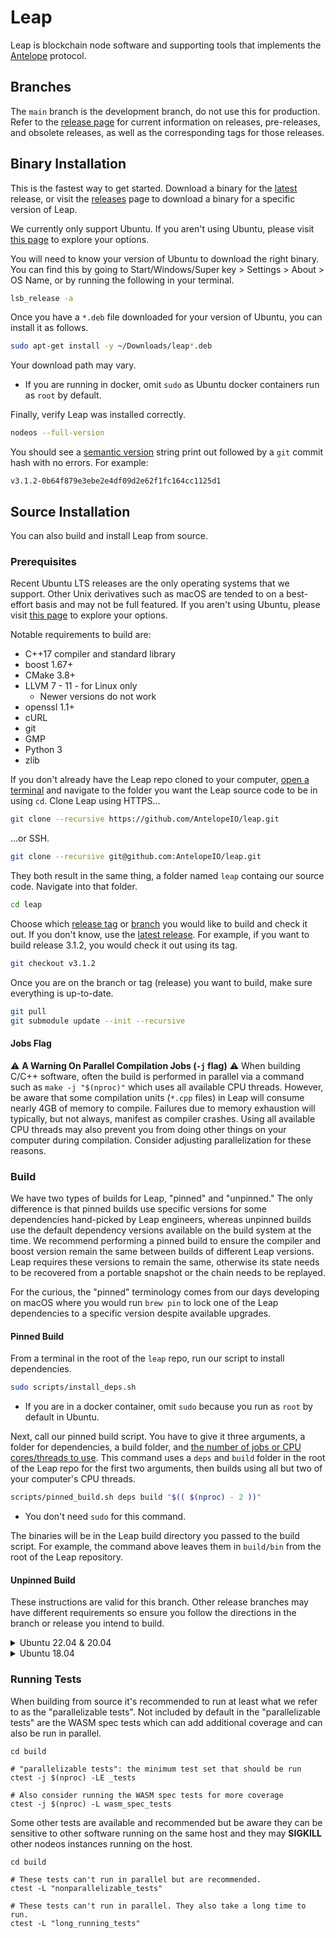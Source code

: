 # Leap

Leap is blockchain node software and supporting tools that implements the [Antelope](https://github.com/AntelopeIO) protocol.

## Branches
The `main` branch is the development branch, do not use this for production. Refer to the [release page](https://github.com/AntelopeIO/leap/releases) for current information on releases, pre-releases, and obsolete releases, as well as the corresponding tags for those releases.

## Binary Installation
This is the fastest way to get started. Download a binary for the [latest](https://github.com/AntelopeIO/leap/releases/latest) release, or visit the [releases](https://github.com/AntelopeIO/leap/releases) page to download a binary for a specific version of Leap.

We currently only support Ubuntu. If you aren't using Ubuntu, please visit [this page](./docs/00_install/01_build-from-source/00_build-unsupported-os.md) to explore your options.

You will need to know your version of Ubuntu to download the right binary. You can find this by going to Start/Windows/Super key > Settings > About > OS Name, or by running the following in your terminal.
```bash
lsb_release -a
```
Once you have a `*.deb` file downloaded for your version of Ubuntu, you can install it as follows.
```bash
sudo apt-get install -y ~/Downloads/leap*.deb
```
Your download path may vary.
- If you are running in docker, omit `sudo` as Ubuntu docker containers run as `root` by default.

Finally, verify Leap was installed correctly.
```bash
nodeos --full-version
```
You should see a [semantic version](https://semver.org) string print out followed by a `git` commit hash with no errors. For example:
```
v3.1.2-0b64f879e3ebe2e4df09d2e62f1fc164cc1125d1
```

## Source Installation
You can also build and install Leap from source.

### Prerequisites
Recent Ubuntu LTS releases are the only operating systems that we support. Other Unix derivatives such as macOS are tended to on a best-effort basis and may not be full featured. If you aren't using Ubuntu, please visit [this page](./docs/00_install/01_build-from-source/00_build-unsupported-os.md) to explore your options.

Notable requirements to build are:
- C++17 compiler and standard library
- boost 1.67+
- CMake 3.8+
- LLVM 7 - 11 - for Linux only
  - Newer versions do not work
- openssl 1.1+
- cURL
- git
- GMP
- Python 3
- zlib

If you don't already have the Leap repo cloned to your computer, [open a terminal](https://itsfoss.com/open-terminal-ubuntu) and navigate to the folder you want the Leap source code to be in using `cd`. Clone Leap using HTTPS...
```bash
git clone --recursive https://github.com/AntelopeIO/leap.git
```
...or SSH.
```bash
git clone --recursive git@github.com:AntelopeIO/leap.git
```
They both result in the same thing, a folder named `leap` containg our source code. Navigate into that folder.
```bash
cd leap
```
Choose which [release tag](https://github.com/AntelopeIO/leap/releases) or [branch](#branches) you would like to build and check it out. If you don't know, use the [latest release](https://github.com/AntelopeIO/leap/releases/latest). For example, if you want to build release 3.1.2, you would check it out using its tag.
```bash
git checkout v3.1.2
```

Once you are on the branch or tag (release) you want to build, make sure everything is up-to-date.
```bash
git pull
git submodule update --init --recursive
```

#### Jobs Flag
⚠️ **A Warning On Parallel Compilation Jobs (`-j` flag)** ⚠️
When building C/C++ software, often the build is performed in parallel via a command such as `make -j "$(nproc)"` which uses all available CPU threads. However, be aware that some compilation units (`*.cpp` files) in Leap will consume nearly 4GB of memory to compile. Failures due to memory exhaustion will typically, but not always, manifest as compiler crashes. Using all available CPU threads may also prevent you from doing other things on your computer during compilation. Consider adjusting parallelization for these reasons.

### Build
We have two types of builds for Leap, "pinned" and "unpinned." The only difference is that pinned builds use specific versions for some dependencies hand-picked by Leap engineers, whereas unpinned builds use the default dependency versions available on the build system at the time. We recommend performing a pinned build to ensure the compiler and boost version remain the same between builds of different Leap versions. Leap requires these versions to remain the same, otherwise its state needs to be recovered from a portable snapshot or the chain needs to be replayed.

For the curious, the "pinned" terminology comes from our days developing on macOS where you would run `brew pin` to lock one of the Leap dependencies to a specific version despite available upgrades.

#### Pinned Build
From a terminal in the root of the `leap` repo, run our script to install dependencies.
```bash
sudo scripts/install_deps.sh
```
- If you are in a docker container, omit `sudo` because you run as `root` by default in Ubuntu.

Next, call our pinned build script. You have to give it three arguments, a folder for dependencies, a build folder, and [the number of jobs or CPU cores/threads to use](#jobs-flag). This command uses a `deps` and `build` folder in the root of the Leap repo for the first two arguments, then builds using all but two of your computer's CPU threads.
```bash
scripts/pinned_build.sh deps build "$(( $(nproc) - 2 ))"
```
- You don't need `sudo` for this command.

The binaries will be in the Leap build directory you passed to the build script. For example, the command above leaves them in `build/bin` from the root of the Leap repository.

#### Unpinned Build
These instructions are valid for this branch. Other release branches may have different requirements so ensure you follow the directions in the branch or release you intend to build.

<details> <summary>Ubuntu 22.04 & 20.04</summary>

Install required dependencies: 
```bash
apt-get update && apt-get install   \
        build-essential             \
        cmake                       \
        curl                        \
        git                         \
        libboost-all-dev            \
        libgmp-dev                  \
        libssl-dev                  \
        llvm-11-dev
```
and perform the build:
```bash
git submodule update --init --recursive
mkdir build
cd build
cmake -DCMAKE_BUILD_TYPE=Release -DCMAKE_PREFIX_PATH=/usr/lib/llvm-11 ..
make -j $(nproc) package
```
</details>

<details> <summary>Ubuntu 18.04</summary>

Install required dependencies. You will need to build Boost from source on this distribution. 
```bash
apt-get update && apt-get install   \
        build-essential             \
        cmake                       \
        curl                        \
        g++-8                       \
        git                         \
        libgmp-dev                  \
        libssl-dev                  \
        llvm-7-dev                  \
        python3                     \
        zlib1g-dev
        
curl -L https://boostorg.jfrog.io/artifactory/main/release/1.79.0/source/boost_1_79_0.tar.bz2 | tar jx && \
   cd boost_1_79_0 &&                                                                                     \
   ./bootstrap.sh --prefix=$HOME/boost1.79 &&                                                             \
   ./b2 --with-iostreams --with-date_time --with-filesystem --with-system                                 \
        --with-program_options --with-chrono --with-test -j$(nproc) install &&                            \
   cd ..
```
and perform the build:
```bash
git submodule update --init --recursive
mkdir build
cd build
cmake -DCMAKE_C_COMPILER=gcc-8 -DCMAKE_CXX_COMPILER=g++-8 \
      -DCMAKE_PREFIX_PATH="$HOME/boost1.79;/usr/lib/llvm-7/"  -DCMAKE_BUILD_TYPE=Release .. \
make -j $(nproc) package
```
After building you may remove the `$HOME/boost1.79` directory, or you may keep it around until next time building the software.
</details>

### Running Tests

When building from source it's recommended to run at least what we refer to as the "parallelizable tests". Not included by default in the "parallelizable tests" are the WASM spec tests which can add additional coverage and can also be run in parallel.

```
cd build

# "parallelizable tests": the minimum test set that should be run
ctest -j $(nproc) -LE _tests

# Also consider running the WASM spec tests for more coverage
ctest -j $(nproc) -L wasm_spec_tests
```

Some other tests are available and recommended but be aware they can be sensitive to other software running on the same host and they may **SIGKILL** other nodeos instances running on the host.
```
cd build

# These tests can't run in parallel but are recommended.
ctest -L "nonparallelizable_tests"

# These tests can't run in parallel. They also take a long time to run.
ctest -L "long_running_tests"
```
